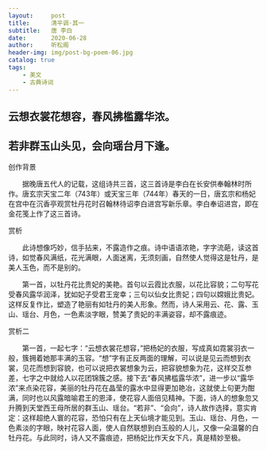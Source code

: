```yaml
---
layout:     post
title:      清平调·其一
subtitle:   唐 李白
date:       2020-06-28
author:     听松阁
header-img: img/post-bg-poem-06.jpg
catalog: true
tags:
    - 美文
    - 古典诗词
---
```


## 云想衣裳花想容，春风拂槛露华浓。 

## 若非群玉山头见，会向瑶台月下逢。





创作背景



　　据晚唐五代人的记载，这组诗共三首，这三首诗是李白在长安供奉翰林时所作。唐玄宗天宝二年（743年）或天宝三年（744年）春天的一日，唐玄宗和杨妃在宫中在沉香亭观赏牡丹花时召翰林待诏李白进宫写新乐章。李白奉诏进宫，即在金花笺上作了这三首诗。





赏析



　　此诗想像巧妙，信手拈来，不露造作之痕。诗中语语浓艳，字字流葩，读这首诗，如觉春风满纸，花光满眼，人面迷离，无须刻画，自然使人觉得这是牡丹，是美人玉色，而不是别的。



　　第一首，以牡丹花比贵妃的美艳。首句以云霞比衣服，以花比容貌；二句写花受春风露华润泽，犹如妃子受君王宠幸；三句以仙女比贵妃；四句以嫦娥比贵妃。这样反复作比，塑造了艳丽有如牡丹的美人形象。然而，诗人采用云、花、露、玉山、瑶台、月色，一色素淡字眼，赞美了贵妃的丰满姿容，却不露痕迹。





赏析二



　　第一首，一起七字：“云想衣裳花想容，”把杨妃的衣服，写成真如霓裳羽衣一般，簇拥着她那丰满的玉容。“想”字有正反两面的理解，可以说是见云而想到衣裳，见花而想到容貌，也可以说把衣裳想象为云，把容貌想象为花，这样交互参差，七字之中就给人以花团锦簇之感。接下去“春风拂槛露华浓”，进一步以“露华浓”来点染花容，美丽的牡丹花在晶莹的露水中显得更加艳冶，这就使上句更为酣满，同时也以风露暗喻君王的恩泽，使花容人面倍见精神。下面，诗人的想象忽又升腾到天堂西王母所居的群玉山、瑶台。“若非”、“会向”，诗人故作选择，意实肯定：这样超绝人寰的花容，恐怕只有在上天仙境才能见到。玉山、瑶台、月色，一色素淡的字眼，映衬花容人面，使人自然联想到白玉般的人儿，又像一朵温馨的白牡丹花。与此同时，诗人又不露痕迹，把杨妃比作天女下凡，真是精妙至极。
